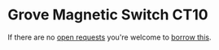 # Grove Magnetic Switch CT10
If there are no [open requests](../../../../issues?q=is%3Aissue+is%3Aopen+%22Grove+Magnetic+Switch+CT10%22+in%3Atitle) you're welcome to [borrow this](../../../../issues/new?title=Borrow+request+for+Grove+Magnetic+Switch+CT10&body=1+piece+of+%5Bthis%5D%28..%2Fblob%2Fmain%2F.%2FHardware%2FSensors%2FGrove_Magnetic_Switch_CT10.md%29+for+~2+weeks.).